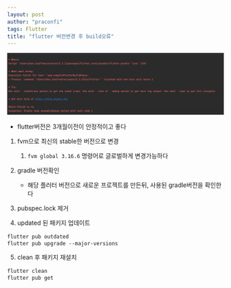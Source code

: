 ```yaml
---
layout: post
author: "praconfi"
tags: Flutter
title: "flutter 버전변경 후 build오류"
---
```


![buildError](../assets/imgs/2022-09-21/compileFlutterBuildDebug.png)

- flutter버전은 3개월이전이 안정적이고 좋다


1. fvm으로 최신의 stable한 버전으로 변경
   1. `fvm global 3.16.6` 명령어로 글로벌하게 변경가능하다

2. gradle 버전확인
    - 해당 플러터 버전으로 새로운 프로젝트를 만든뒤, 사용된 gradle버전을 확인한다
3. pubspec.lock 제거

4. updated 된 패키지 업데이트
   
```
flutter pub outdated
flutter pub upgrade --major-versions
```

5. clean 후 패키지 재설치
```
flutter clean
flutter pub get
```